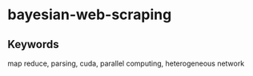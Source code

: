 # bayesian-web-scraping

## Keywords
map reduce, parsing, cuda, parallel computing, heterogeneous network
